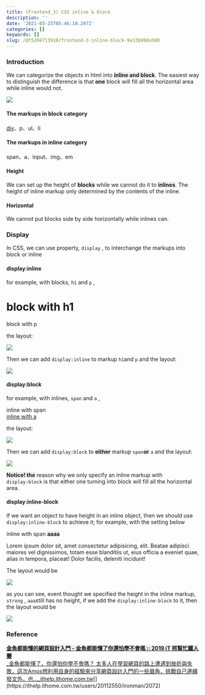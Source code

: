```yaml
---
title: (Frontend_3) CSS inline & block
description: ''
date: '2021-03-25T05:46:10.207Z'
categories: []
keywords: []
slug: /@t5204713910/frontend-3-inline-block-9e33b99da580
---
```


### Introduction

We can categorize the objects in html into **inline and block**. The easiest way to distinguish the difference is that **one** block will fill all the horizontal area while inline would not.

![](/Users/chenyongzhe/coding/practice_not_for_github/javascript_practice/medium-to-markdown/medium-export/posts/md_1623056197395/img/1__FvXF0wJqVIuoRSZibCARTw.png)

#### The markups in block category

[div](https://www.webtech.tw/info.php?tid=77 "div")、p、ul、li

#### The markups in inline category

span、a、input、img、em

#### Height

We can set up the height of **blocks** while we cannot do it to **inlines**. The height of inline markup only determined by the contents of the inline.

#### Horizontal

We cannot put blocks side by side horizontally while inlines can.

### Display

In CSS, we can use property, `display` , to interchange the markups into block or inline

#### display:inline

for example, with blocks, `h1` and `p` ,

<!DOCTYPE html>  
<html lang="en">  
<head>  
 <meta charset="UTF-8">  
 <meta name="viewport" content="width=device-width, initial-scale=1.0">  
 <title>Document</title>  
</head>  
<body>  
   
 <h1>block with h1</h1>  
    <p>block with p</p>

</body>  
</html>

the layout:

![](/Users/chenyongzhe/coding/practice_not_for_github/javascript_practice/medium-to-markdown/medium-export/posts/md_1623056197395/img/1__M1D5tERSpCvZrB24t17UJQ.png)

Then we can add `display:inline` to markup `h1`and `p` and the layout:

![](/Users/chenyongzhe/coding/practice_not_for_github/javascript_practice/medium-to-markdown/medium-export/posts/md_1623056197395/img/1__D2OzqBeBPksgxvggUjVqvQ.png)

#### display:block

for example, with inlines, `span` and `a` ,

<!DOCTYPE html>  
<html lang="en">  
<head>  
 <meta charset="UTF-8">  
 <meta name="viewport" content="width=device-width, initial-scale=1.0">  
 <title>Document</title>  
</head>

<style>  
   
</style>

<body>  
   
 <span>inline with span</span>  
 <a href="">inline with a</a>

</body>  
</html>

the layout:

![](/Users/chenyongzhe/coding/practice_not_for_github/javascript_practice/medium-to-markdown/medium-export/posts/md_1623056197395/img/1__dGsbtaSwtYPPa3__uodPQ2g.png)

Then we can add `display:block` to **either** markup `span`**or** `a` and the layout:

![](/Users/chenyongzhe/coding/practice_not_for_github/javascript_practice/medium-to-markdown/medium-export/posts/md_1623056197395/img/1__7JqrgcdiF2JnHek9v5vk7g.png)

**Notice! the** reason why we only specify an inline markup with `display:block` is that either one turning into block will fill all the horizontal area.

#### display:inline-block

If we want an object to have height in an inline object, then we should use `display:inline-block` to achieve it; for example, with the setting below

<!DOCTYPE html>  
<html lang="en">  
<head>  
 <meta charset="UTF-8">  
 <meta name="viewport" content="width=device-width, initial-scale=1.0">  
 <title>Document</title>  
</head>

<style>

strong{  
     background-color: #eee;  
        height: 100px;  
        /\*display: inline-block;\*/  
    }  
   
</style>

<body>  
   
 <span>inline with span <strong>aaaa</strong></span>  
 <p>Lorem ipsum dolor sit, amet consectetur adipisicing, elit. Beatae adipisci maiores vel dignissimos, totam esse blanditiis ut, eius officia a eveniet quae, alias in tempora, placeat! Dolor facilis, deleniti incidunt!</p>

</body>  
</html>

The layout would be

![](/Users/chenyongzhe/coding/practice_not_for_github/javascript_practice/medium-to-markdown/medium-export/posts/md_1623056197395/img/1__9FpooBj4iJXeH0GRaGtoBw.png)

as you can see, event thought we specified the height in the inline markup, `strong` , `aaa`still has no height, if we add the `display:inline-block` to it, then the layout would be

![](/Users/chenyongzhe/coding/practice_not_for_github/javascript_practice/medium-to-markdown/medium-export/posts/md_1623056197395/img/1____LOC5ljN__Euu2c0EXNdMmg.png)

### Reference

[**金魚都能懂的網頁設計入門 - 金魚都能懂了你還怕學不會嗎 :: 2019 iT 邦幫忙鐵人賽**  
_金魚都能懂了，你還怕你學不會嗎？ 太多人在學習網頁的路上遭遇到挫折與失敗，這次Amos想利用自身的經驗來分享網頁設計入門的一些眉角，挑戰自己連續發文外，也..._ithelp.ithome.com.tw](https://ithelp.ithome.com.tw/users/20112550/ironman/2072 "https://ithelp.ithome.com.tw/users/20112550/ironman/2072")[](https://ithelp.ithome.com.tw/users/20112550/ironman/2072)